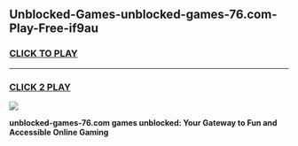 
## Unblocked-Games-unblocked-games-76.com-Play-Free-if9au
<h3>
<a href="https://premium76.site?title=unblocked-games-76.com&ref=10A">CLICK TO PLAY</a></h3>
<hr>

<h3>
<a href="https://premium76.site?title=unblocked-games-76.com&ref=10A">CLICK 2 PLAY</a>
  
</h3>

<a href="https://premium76.site?title=unblocked-games-76.com&ref=10A"><img src="https://clearcache.store/games.png"></a>


**unblocked-games-76.com games unblocked: Your Gateway to Fun and Accessible Online Gaming**
